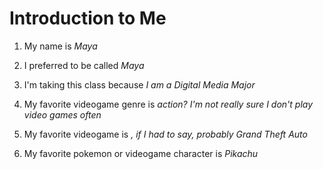 # Introduction to Me

1. My name is *Maya*

1. I preferred to be called *Maya*

1. I'm taking this class because *I am a Digital Media Major*

1. My favorite videogame genre is *action? I'm not really sure I don't play video games often*

1. My favorite videogame is *, if I had to say, probably Grand Theft Auto*

1. My favorite pokemon or videogame character is *Pikachu*
